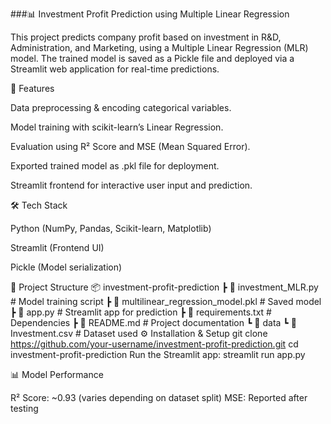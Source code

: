 ###📊 Investment Profit Prediction using Multiple Linear Regression

This project predicts company profit based on investment in R&D, Administration, and Marketing, using a Multiple Linear Regression (MLR) model. The trained model is saved as a Pickle file and deployed via a Streamlit web application for real-time predictions.

🚀 Features

Data preprocessing & encoding categorical variables.

Model training with scikit-learn’s Linear Regression.

Evaluation using R² Score and MSE (Mean Squared Error).

Exported trained model as .pkl file for deployment.

Streamlit frontend for interactive user input and prediction.

🛠️ Tech Stack

Python (NumPy, Pandas, Scikit-learn, Matplotlib)

Streamlit (Frontend UI)

Pickle (Model serialization)

📂 Project Structure
📦 investment-profit-prediction
 ┣ 📜 investment_MLR.py        # Model training script
 ┣ 📜 multilinear_regression_model.pkl # Saved model
 ┣ 📜 app.py                   # Streamlit app for prediction
 ┣ 📜 requirements.txt         # Dependencies
 ┣ 📜 README.md                # Project documentation
 ┗ 📂 data
    ┗ 📜 Investment.csv        # Dataset used
⚙️ Installation & Setup
git clone https://github.com/your-username/investment-profit-prediction.git
cd investment-profit-prediction
Run the Streamlit app:
streamlit run app.py

📊 Model Performance

R² Score: ~0.93 (varies depending on dataset split)
MSE: Reported after testing
